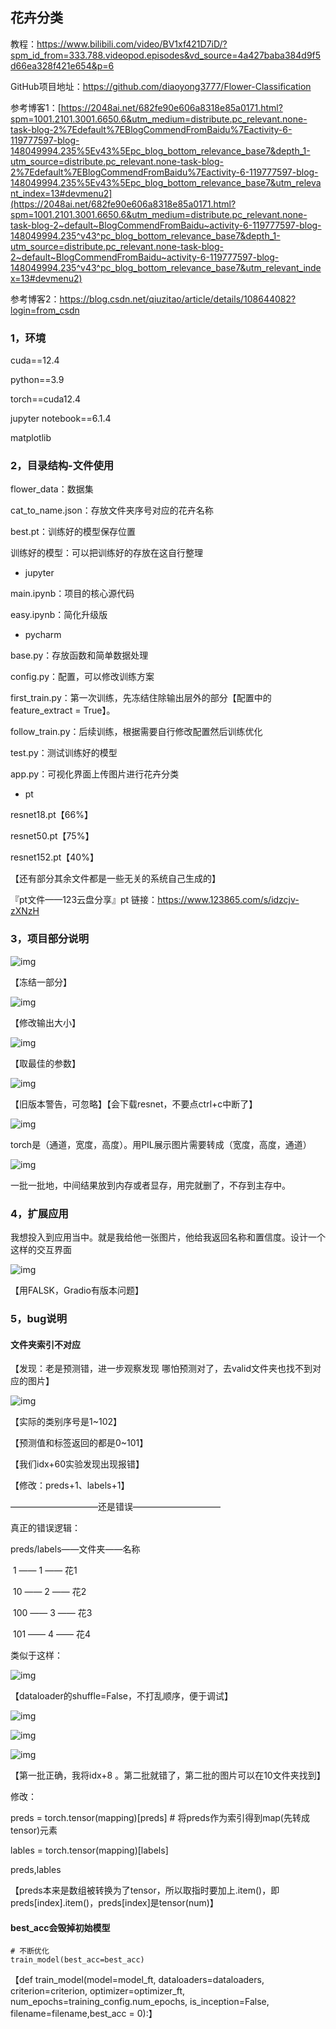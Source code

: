 ## 花卉分类

教程：https://www.bilibili.com/video/BV1xf421D7iD/?spm_id_from=333.788.videopod.episodes&vd_source=4a427baba384d9f5d66ea328f421e654&p=6

GitHub项目地址：https://github.com/diaoyong3777/Flower-Classification

参考博客1：[https://2048ai.net/682fe90e606a8318e85a0171.html?spm=1001.2101.3001.6650.6&utm_medium=distribute.pc_relevant.none-task-blog-2%7Edefault%7EBlogCommendFromBaidu%7Eactivity-6-119777597-blog-148049994.235%5Ev43%5Epc_blog_bottom_relevance_base7&depth_1-utm_source=distribute.pc_relevant.none-task-blog-2%7Edefault%7EBlogCommendFromBaidu%7Eactivity-6-119777597-blog-148049994.235%5Ev43%5Epc_blog_bottom_relevance_base7&utm_relevant_index=13#devmenu2](https://2048ai.net/682fe90e606a8318e85a0171.html?spm=1001.2101.3001.6650.6&utm_medium=distribute.pc_relevant.none-task-blog-2~default~BlogCommendFromBaidu~activity-6-119777597-blog-148049994.235^v43^pc_blog_bottom_relevance_base7&depth_1-utm_source=distribute.pc_relevant.none-task-blog-2~default~BlogCommendFromBaidu~activity-6-119777597-blog-148049994.235^v43^pc_blog_bottom_relevance_base7&utm_relevant_index=13#devmenu2)

参考博客2：https://blog.csdn.net/qiuzitao/article/details/108644082?login=from_csdn





### 1，环境

cuda==12.4

python==3.9

torch==cuda12.4

jupyter notebook==6.1.4

matplotlib



### 2，目录结构-文件使用

flower_data：数据集

cat_to_name.json：存放文件夹序号对应的花卉名称

best.pt：训练好的模型保存位置

训练好的模型：可以把训练好的存放在这自行整理



- jupyter

main.ipynb：项目的核心源代码

easy.ipynb：简化升级版



- pycharm

base.py：存放函数和简单数据处理

config.py：配置，可以修改训练方案

first_train.py：第一次训练，先冻结住除输出层外的部分【配置中的feature_extract = True】。

follow_train.py：后续训练，根据需要自行修改配置然后训练优化

test.py：测试训练好的模型

app.py：可视化界面上传图片进行花卉分类



- pt

resnet18.pt【66%】

resnet50.pt【75%】

resnet152.pt【40%】



【还有部分其余文件都是一些无关的系统自己生成的】

『pt文件——123云盘分享』pt 链接：https://www.123865.com/s/idzcjv-zXNzH











### 3，项目部分说明

![img](https://cdn.nlark.com/yuque/0/2025/png/36186524/1760790054032-45a5fb93-9ace-478a-bdbd-6bacaf501882.png)

【冻结一部分】

![img](https://cdn.nlark.com/yuque/0/2025/png/36186524/1760790997176-5c8e99fd-0171-4d6f-8e8d-73db4194ade0.png)

【修改输出大小】

![img](https://cdn.nlark.com/yuque/0/2025/png/36186524/1760834527186-71a12637-f03a-4e06-93de-ccdefac169b5.png)

【取最佳的参数】

![img](https://cdn.nlark.com/yuque/0/2025/png/36186524/1760838580057-914f91b0-07f9-4b14-b388-7ea0bb17cedc.png)

【旧版本警告，可忽略】【会下载resnet，不要点ctrl+c中断了】

![img](https://cdn.nlark.com/yuque/0/2025/png/36186524/1760847846883-a4483b4d-5a00-449e-bdd4-a505adcd11b4.png)

torch是（通道，宽度，高度）。用PIL展示图片需要转成（宽度，高度，通道）



![img](https://cdn.nlark.com/yuque/0/2025/png/36186524/1760849766602-ec933f4c-c5f8-4f84-ab1b-ec07aa0131a4.png)

一批一批地，中间结果放到内存或者显存，用完就删了，不存到主存中。







### 4，扩展应用

我想投入到应用当中。就是我给他一张图片，他给我返回名称和置信度。设计一个这样的交互界面

![img](https://cdn.nlark.com/yuque/0/2025/png/36186524/1760867343047-4373258c-b16b-48cf-aa0c-ef09370e6f60.png)

【用FALSK，Gradio有版本问题】





### 5，bug说明

#### 文件夹索引不对应

【发现：老是预测错，进一步观察发现 哪怕预测对了，去valid文件夹也找不到对应的图片】

![img](https://cdn.nlark.com/yuque/0/2025/png/36186524/1760878530160-64bde17b-e6cd-48fe-b10c-23771ae66c9b.png)

【实际的类别序号是1~102】

【预测值和标签返回的都是0~101】

【我们idx+60实验发现出现报错】

【修改：preds+1、labels+1】





——————————还是错误——————————

真正的错误逻辑：

preds/labels——文件夹——名称

​          1        ——    1    —— 花1

​          10      ——    2    —— 花2

​        100     ——     3    —— 花3

​        101      ——    4    —— 花4



类似于这样：

![img](https://cdn.nlark.com/yuque/0/2025/png/36186524/1760880986140-d7f00d91-67d0-4387-b7d7-8827f997995c.png)





【dataloader的shuffle=False，不打乱顺序，便于调试】

![img](https://cdn.nlark.com/yuque/0/2025/png/36186524/1760919564503-0479c33e-8f5a-4fcb-a0a1-8ebfd4fc6004.png)

![img](https://cdn.nlark.com/yuque/0/2025/png/36186524/1760919521224-55ac887a-cb21-4034-9b2c-19a06d27edd2.png)

![img](https://cdn.nlark.com/yuque/0/2025/png/36186524/1760919539002-da4d0d55-ee5c-4faa-80a4-9bbfdc3daaf4.png)

【第一批正确，我将idx+8 。第二批就错了，第二批的图片可以在10文件夹找到】

修改：

preds = torch.tensor(mapping)[preds] # 将preds作为索引得到map(先转成tensor)元素

lables = torch.tensor(mapping)[labels]

preds,lables

【preds本来是数组被转换为了tensor，所以取指时要加上.item()，即preds[index].item()，preds[index]是tensor(num)】







#### best_acc会毁掉初始模型

```plain
# 不断优化
train_model(best_acc=best_acc)
```

【def train_model(model=model_ft, dataloaders=dataloaders, criterion=criterion, optimizer=optimizer_ft, num_epochs=training_config.num_epochs, is_inception=False, filename=filename,best_acc = 0):】
